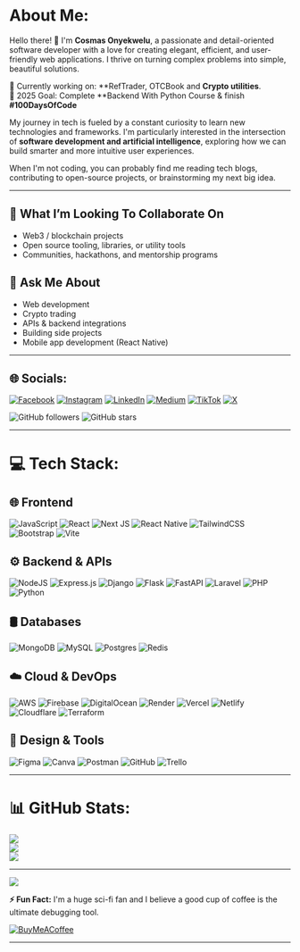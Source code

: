 # About Me:

Hello there! 👋 I'm **Cosmas Onyekwelu**, a passionate and detail-oriented software developer with a love for creating elegant, efficient, and user-friendly web applications. I thrive on turning complex problems into simple, beautiful solutions.

🚀 Currently working on: **RefTrader, OTCBook and **Crypto utilities**.  
🎯 2025 Goal: Complete **Backend With Python Course & finish **#100DaysOfCode**

My journey in tech is fueled by a constant curiosity to learn new technologies and frameworks. I'm particularly interested in the intersection of **software development and artificial intelligence**, exploring how we can build smarter and more intuitive user experiences.

When I'm not coding, you can probably find me reading tech blogs, contributing to open-source projects, or brainstorming my next big idea.

---

## 👯 What I’m Looking To Collaborate On

- Web3 / blockchain projects
- Open source tooling, libraries, or utility tools
- Communities, hackathons, and mentorship programs

## 💬 Ask Me About

- Web development
- Crypto trading
- APIs & backend integrations
- Building side projects
- Mobile app development (React Native)

---

## 🌐 Socials:

[![Facebook](https://img.shields.io/badge/Facebook-%231877F2.svg?logo=Facebook&logoColor=white)](https://facebook.com/cosmasonyekwelu)
[![Instagram](https://img.shields.io/badge/Instagram-%23E4405F.svg?logo=Instagram&logoColor=white)](https://instagram.com/cosmasonyekwelu)
[![LinkedIn](https://img.shields.io/badge/LinkedIn-%230077B5.svg?logo=linkedin&logoColor=white)](https://linkedin.com/in/cosmasonyekwelu)
[![Medium](https://img.shields.io/badge/Medium-12100E?logo=medium&logoColor=white)](https://medium.com/@cosmasonyekwelu)
[![TikTok](https://img.shields.io/badge/TikTok-%23000000.svg?logo=TikTok&logoColor=white)](https://tiktok.com/@cosmasonyekwelu)
[![X](https://img.shields.io/badge/X-black.svg?logo=X&logoColor=white)](https://x.com/cosmasonyekwelu)

![GitHub followers](https://img.shields.io/github/followers/cosmasonyekwelu?label=Follow&style=social)
![GitHub stars](https://img.shields.io/github/stars/cosmasonyekwelu?style=social)

---

# 💻 Tech Stack:

## 🌐 Frontend

![JavaScript](https://img.shields.io/badge/javascript-%23323330.svg?style=for-the-badge&logo=javascript&logoColor=%23F7DF1E)
![React](https://img.shields.io/badge/react-%2320232a.svg?style=for-the-badge&logo=react&logoColor=%2361DAFB)
![Next JS](https://img.shields.io/badge/Next-black?style=for-the-badge&logo=next.js&logoColor=white)
![React Native](https://img.shields.io/badge/react_native-%2320232a.svg?style=for-the-badge&logo=react&logoColor=%2361DAFB)
![TailwindCSS](https://img.shields.io/badge/tailwindcss-%2338B2AC.svg?style=for-the-badge&logo=tailwind-css&logoColor=white)
![Bootstrap](https://img.shields.io/badge/bootstrap-%238511FA.svg?style=for-the-badge&logo=bootstrap&logoColor=white)
![Vite](https://img.shields.io/badge/vite-%23646CFF.svg?style=for-the-badge&logo=vite&logoColor=white)

## ⚙️ Backend & APIs

![NodeJS](https://img.shields.io/badge/node.js-6DA55F?style=for-the-badge&logo=node.js&logoColor=white)
![Express.js](https://img.shields.io/badge/express.js-%23404d59.svg?style=for-the-badge&logo=express&logoColor=%2361DAFB)
![Django](https://img.shields.io/badge/django-%23092E20.svg?style=for-the-badge&logo=django&logoColor=white)
![Flask](https://img.shields.io/badge/flask-%23000.svg?style=for-the-badge&logo=flask&logoColor=white)
![FastAPI](https://img.shields.io/badge/FastAPI-005571?style=for-the-badge&logo=fastapi)
![Laravel](https://img.shields.io/badge/laravel-%23FF2D20.svg?style=for-the-badge&logo=laravel&logoColor=white)
![PHP](https://img.shields.io/badge/php-%23777BB4.svg?style=for-the-badge&logo=php&logoColor=white)
![Python](https://img.shields.io/badge/python-3670A0?style=for-the-badge&logo=python&logoColor=ffdd54)

## 🛢️ Databases

![MongoDB](https://img.shields.io/badge/MongoDB-%234ea94b.svg?style=for-the-badge&logo=mongodb&logoColor=white)
![MySQL](https://img.shields.io/badge/mysql-4479A1.svg?style=for-the-badge&logo=mysql&logoColor=white)
![Postgres](https://img.shields.io/badge/postgres-%23316192.svg?style=for-the-badge&logo=postgresql&logoColor=white)
![Redis](https://img.shields.io/badge/redis-%23DD0031.svg?style=for-the-badge&logo=redis&logoColor=white)

## ☁️ Cloud & DevOps

![AWS](https://img.shields.io/badge/AWS-%23FF9900.svg?style=for-the-badge&logo=amazon-aws&logoColor=white)
![Firebase](https://img.shields.io/badge/firebase-%23039BE5.svg?style=for-the-badge&logo=firebase)
![DigitalOcean](https://img.shields.io/badge/DigitalOcean-%230167ff.svg?style=for-the-badge&logo=digitalOcean&logoColor=white)
![Render](https://img.shields.io/badge/Render-%46E3B7.svg?style=for-the-badge&logo=render&logoColor=white)
![Vercel](https://img.shields.io/badge/vercel-%23000000.svg?style=for-the-badge&logo=vercel&logoColor=white)
![Netlify](https://img.shields.io/badge/netlify-%23000000.svg?style=for-the-badge&logo=netlify&logoColor=#00C7B7)
![Cloudflare](https://img.shields.io/badge/Cloudflare-F38020?style=for-the-badge&logo=Cloudflare&logoColor=white)
![Terraform](https://img.shields.io/badge/terraform-%235835CC.svg?style=for-the-badge&logo=terraform&logoColor=white)

## 🎨 Design & Tools

![Figma](https://img.shields.io/badge/figma-%23F24E1E.svg?style=for-the-badge&logo=figma&logoColor=white)
![Canva](https://img.shields.io/badge/Canva-%2300C4CC.svg?style=for-the-badge&logo=Canva&logoColor=white)
![Postman](https://img.shields.io/badge/Postman-FF6C37?style=for-the-badge&logo=postman&logoColor=white)
![GitHub](https://img.shields.io/badge/github-%23121011.svg?style=for-the-badge&logo=github&logoColor=white)
![Trello](https://img.shields.io/badge/Trello-%23026AA7.svg?style=for-the-badge&logo=Trello&logoColor=white)

---

# 📊 GitHub Stats:

![](https://github-readme-stats.vercel.app/api?username=cosmasonyekwelu&theme=default&hide_border=false&include_all_commits=true&count_private=true)<br/>
![](https://nirzak-streak-stats.vercel.app/?user=cosmasonyekwelu&theme=default&hide_border=false)<br/>
![](https://github-readme-stats.vercel.app/api/top-langs/?username=cosmasonyekwelu&theme=default&hide_border=false&include_all_commits=true&count_private=true&layout=compact)

---

[![](https://visitcount.itsvg.in/api?id=cosmasonyekwelu&icon=0&color=0)](https://visitcount.itsvg.in)

**⚡ Fun Fact:** I'm a huge sci-fi fan and I believe a good cup of coffee is the ultimate debugging tool.

[![BuyMeACoffee](https://img.shields.io/badge/Buy%20Me%20a%20Coffee-ffdd00?style=for-the-badge&logo=buy-me-a-coffee&logoColor=black)](https://buymeacoffee.com/cosmasonyekwelu)

---
